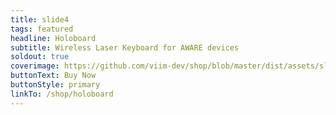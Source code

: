 ```yaml
---
title: slide4
tags: featured
headline: Holoboard
subtitle: Wireless Laser Keyboard for AWARE devices
soldout: true
coverimage: https://github.com/viim-dev/shop/blob/master/dist/assets/slide4.gif?raw=true
buttonText: Buy Now
buttonStyle: primary
linkTo: /shop/holoboard
---
```

